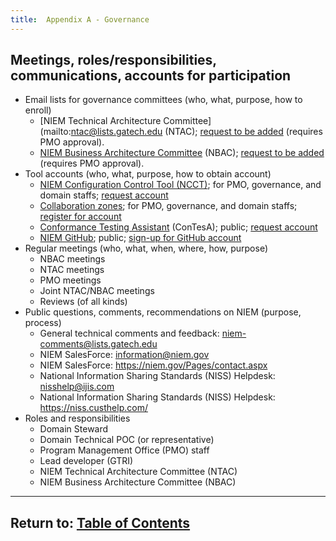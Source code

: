 ```yaml
---
title:  Appendix A - Governance
---
```


## Meetings, roles/responsibilities, communications, accounts for participation

- Email lists for governance committees (who, what, purpose, how to enroll)
  - [NIEM Technical Architecture Committee](mailto:ntac@lists.gatech.edu (NTAC); [request to be added](mailto:ntac-request@lists.gatech.edu) (requires PMO approval).
  - [NIEM Business Architecture Committee](mailto:nbac@lists.gatech.edu) (NBAC); [request to be added](mailto:nbac-request@lists.gatech.edu) (requires PMO approval).
- Tool accounts (who, what, purpose, how to obtain account) 
  - [NIEM Configuration Control Tool (NCCT)](https://niem.gtri.gatech.edu/ncct/); for PMO, governance, and domain staffs; [request account](mailto:pgmw-system@gtri.gatech.edu)
  - [Collaboration zones](https://www.niem.gov/myniem/Pages/myNIEM-features.aspx); for PMO, governance, and domain staffs; [register for account](https://www.niem.gov/Pages/Register.aspx)
  - [Conformance Testing Assistant](https://tools.niem.gov/contesa/) (ConTesA); public; [request account](https://tools.niem.gov/contesa/registration)
  - [NIEM GitHub](https://niem.github.io/); public; [sign-up for GitHub account](https://github.com/)
- Regular meetings (who, what, when, where, how, purpose)
  - NBAC meetings
  - NTAC meetings
  - PMO meetings
  - Joint NTAC/NBAC meetings
  - Reviews (of all kinds)
- Public questions, comments, recommendations on NIEM (purpose, process)
  - General technical comments and feedback:  <niem-comments@lists.gatech.edu>
  - NIEM SalesForce:  <information@niem.gov>
  - NIEM SalesForce:  <https://niem.gov/Pages/contact.aspx>
  - National Information Sharing Standards (NISS) Helpdesk:  <nisshelp@ijis.com>
  - National Information Sharing Standards (NISS) Helpdesk:  <https://niss.custhelp.com/>
- Roles and responsibilities
  - Domain Steward
  - Domain Technical POC (or representative)
  - Program Management Office (PMO) staff
  - Lead developer (GTRI)
  - NIEM Technical Architecture Committee (NTAC)
  - NIEM Business Architecture Committee (NBAC)

----

## Return to:  [Table of Contents](./index.html)

